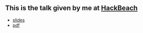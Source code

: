 ## This is the talk given by me at [HackBeach](http://hackbeach.in/)

* [slides](https://www.dhanvi.org/slides/2015-11-hackbeach-ctf-wtf/index.html)
* [pdf](https://www.dhanvi.org/slides/2015-11-hackbeach-ctf-wtf/ctf-wtf.pdf)
